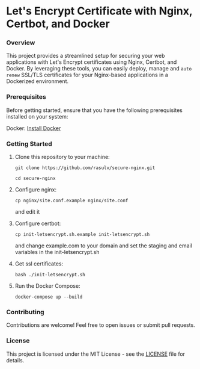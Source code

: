 # Let's Encrypt Certificate with Nginx, Certbot, and Docker
### Overview
This project provides a streamlined setup for securing your web applications with Let's Encrypt certificates using Nginx, Certbot, and Docker. By leveraging these tools, you can easily deploy, manage and `auto renew` SSL/TLS certificates for your Nginx-based applications in a Dockerized environment.

### Prerequisites
Before getting started, ensure that you have the following prerequisites installed on your system:

Docker: [Install Docker](https://docs.docker.com/engine/install/)

### Getting Started
1. Clone this repository to your machine:

   ```
   git clone https://github.com/rasulv/secure-nginx.git
   ```
   ```
   cd secure-nginx
   ```
2. Configure nginx:
    ```
    cp nginx/site.conf.example nginx/site.conf
    ```
    and edit it

3. Configure certbot:
    ```
    cp init-letsencrypt.sh.example init-letsencrypt.sh
    ```
    and change example.com to your domain and set the staging and email variables in the init-letsencrypt.sh

4. Get ssl certificates:
   ```
   bash ./init-letsencrypt.sh
   ```
5. Run the Docker Compose:
    ```
    docker-compose up --build
    ```

### Contributing
Contributions are welcome! Feel free to open issues or submit pull requests.


### License
This project is licensed under the MIT License - see the [LICENSE](?tab=License-1-ov-file) file for details.